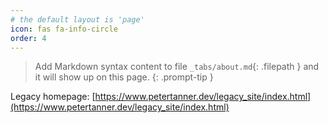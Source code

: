 ```yaml
---
# the default layout is 'page'
icon: fas fa-info-circle
order: 4
---
```


> Add Markdown syntax content to file `_tabs/about.md`{: .filepath } and it will show up on this page.
> {: .prompt-tip }

Legacy homepage: [https://www.petertanner.dev/legacy_site/index.html](https://www.petertanner.dev/legacy_site/index.html)
